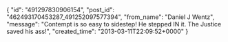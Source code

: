  {
   "id": "491297830906154",
   "post_id": "462493170453287_491252097577394",
   "from_name": "Daniel J Wentz",
   "message": "Contempt is so easy to sidestep! He stepped IN it. The Justice saved his ass!",
   "created_time": "2013-03-11T22:09:52+0000"
 }
